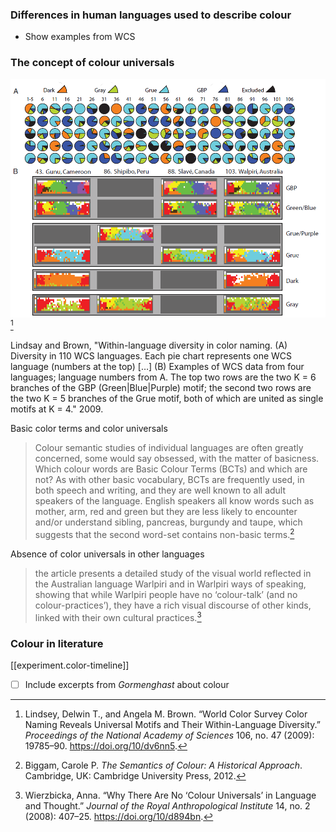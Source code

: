 


### Differences in human languages used to describe colour

* Show examples from WCS

### The concept of colour universals

![Colour universals image](/assets/images/lindsay-brown-within-language-diversity.png)
[^1]

<p>
<figcaption>
Lindsay and Brown, "Within-language diversity in color naming. (A) Diversity in 110 WCS languages. Each pie chart represents one WCS language (numbers at the top) […] (B) Examples of WCS data from four languages; language numbers from A. The top two rows are the two K = 6 branches of the GBP (Green|Blue|Purple) motif; the second two rows are the two K = 5 branches of the Grue motif, both of which are united as single motifs at K = 4." 2009.
</figcaption>
</p>

Basic color terms and color universals

> Colour semantic studies of individual languages are often greatly concerned, some would say obsessed, with the matter of basicness. Which colour words are Basic Colour Terms (BCTs) and which are not? As with other basic vocabulary, BCTs are frequently used, in both speech and writing, and they are well known to all adult speakers of the language. English speakers all know words such as mother, arm, red and green but they are less likely to encounter and/or understand sibling, pancreas, burgundy and taupe, which suggests that the second word-set contains non-basic terms.[^2]

Absence of color universals in other languages

> the article presents a detailed study of the visual world reflected in the Australian language Warlpiri and in Warlpiri ways of speaking, showing that while Warlpiri people have no ‘colour-talk’ (and no colour-practices’), they have a rich visual discourse of other kinds, linked with their own cultural practices.[^3]


### Colour in literature

[[experiment.color-timeline]]

- [ ] Include excerpts from *Gormenghast* about colour

[^1]: Lindsey, Delwin T., and Angela M. Brown. “World Color Survey Color Naming Reveals Universal Motifs and Their Within-Language Diversity.” *Proceedings of the National Academy of Sciences* 106, no. 47 (2009): 19785–90. https://doi.org/10/dv6nn5.
[^2]: Biggam, Carole P. *The Semantics of Colour: A Historical Approach*. Cambridge, UK: Cambridge University Press, 2012.
[^3]: Wierzbicka, Anna. “Why There Are No ‘Colour Universals’ in Language and Thought.” *Journal of the Royal Anthropological Institute* 14, no. 2 (2008): 407–25. https://doi.org/10/d894bn.

